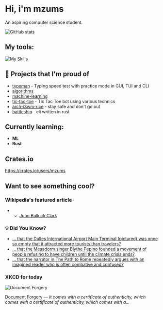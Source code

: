 # Hi, i'm mzums
An aspiring computer science student.  

![GitHub stats](https://github-readme-stats.vercel.app/api?username=mzums&show_icons=true&include_all_commits=true&theme=radical)

## My tools:
  
[![My Skills](https://skillicons.dev/icons?i=rust,python,pytorch,cpp,github,linux,arch,flutter&theme=dark)](https://skillicons.dev)

## 📌 Projects that I'm proud of
<!--PINNED:START-->
- [typeman](https://github.com/mzums/typeman) -  Typing speed test with practice mode in GUI, TUI and CLI 
- [algorithms](https://github.com/mzums/algorithms)
- [machine-learning](https://github.com/mzums/machine-learning)
- [tic-tac-toe](https://github.com/mzums/tic-tac-toe) - Tic Tac Toe bot using various technics
- [arch-i3wm-rice](https://github.com/mzums/arch-i3wm-rice) - stay safe and don't go out
- [battleship](https://github.com/mzums/battleship) - cli written in rust
<!--PINNED:END-->

## Currently learning:
- **ML**
- **Rust**

## Crates.io
https://crates.io/users/mzums

## Want to see something cool?

### Wikipedia's featured article
- <!--WIKI:START-->
  - [John Bullock Clark](https://en.wikipedia.org/wiki/John_Bullock_Clark)
<!--WIKI:END-->

### 💡 Did You Know?
<!--DYK:START-->
  - [... that the Dulles International Airport Main Terminal (pictured) was once so empty that it attracted more tourists than travelers?](https://en.wikipedia.org/wiki/Dulles_International_Airport_Main_Terminal)
  - [... that the Mesadorm singer Blythe Pepino founded a movement of people refusing to have children until the climate crisis ends?](https://en.wikipedia.org/wiki/Mesadorm)
  - [... that the narrator in The Path to Rome repeatedly argues with an imagined reader who is often combative and confused?](https://en.wikipedia.org/wiki/The_Path_to_Rome)
<!--DYK:END-->

### XKCD for today
<!--XKCD:START-->
![Document Forgery](https://imgs.xkcd.com/comics/document_forgery.png)

[Document Forgery](https://xkcd.com/3160) — *It comes with a certificate of authenticity, which comes with a certificate of authenticity, which comes with a...*
<!--XKCD:END-->
